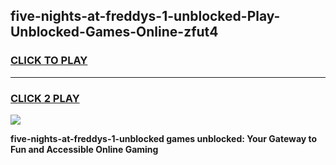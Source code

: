 
## five-nights-at-freddys-1-unblocked-Play-Unblocked-Games-Online-zfut4
<h3>
<a href="https://premium76.site?title=five-nights-at-freddys-1-unblocked&ref=25A">CLICK TO PLAY</a></h3>
<hr>

<h3>
<a href="https://premium76.site?title=five-nights-at-freddys-1-unblocked&ref=25A">CLICK 2 PLAY</a>
  
</h3>

<a href="https://premium76.site?title=five-nights-at-freddys-1-unblocked&ref=25A"><img src="https://clearcache.store/games.png"></a>


**five-nights-at-freddys-1-unblocked games unblocked: Your Gateway to Fun and Accessible Online Gaming**
